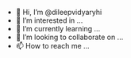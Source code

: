 - 👋 Hi, I’m @dileepvidyaryhi
- 👀 I’m interested in ...
- 🌱 I’m currently learning ...
- 💞️ I’m looking to collaborate on ...
- 📫 How to reach me ...

<!---
dileepvidyaryhi/dileepvidyaryhi is a ✨ special ✨ repository because its `README.md` (this file) appears on your GitHub profile.
You can click the Preview link to take a look at your changes.
--->
